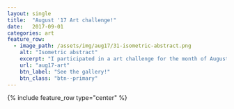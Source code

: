 ```yaml
---
layout: single
title:  "August '17 Art challenge!"
date:   2017-09-01
categories: art
feature_row:
  - image_path: /assets/img/aug17/31-isometric-abstract.png
    alt: "Isometric abstract"
    excerpt: "I participated in a art challenge for the month of August 17."
    url: "aug17-art"
    btn_label: "See the gallery!"
    btn_class: "btn--primary"
---
```


{% include feature_row type="center" %}

